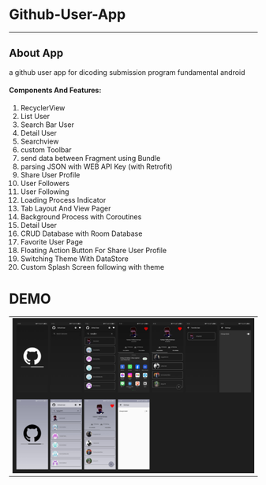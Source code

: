 # Github-User-App
<hr>

## About App

<p>a github user app for dicoding submission program fundamental android</p>


#### Components And Features:
1. RecyclerView
2. List User
3. Search Bar User
4. Detail User
5. Searchview
6. custom Toolbar
7. send data between Fragment using Bundle
8. parsing JSON with WEB API Key (with Retrofit)
9. Share User Profile
10. User Followers
11. User Following
12. Loading Process Indicator
13. Tab Layout And View Pager
14. Background Process with Coroutines
15. Detail User
16. CRUD Database with Room Database
17. Favorite User Page
18. Floating Action Button For Share User Profile
19. Switching Theme With DataStore
20. Custom Splash Screen following with theme


# DEMO
<table>
  
  <tr>
    <td><img src="https://github.com/farhanfath/Github-User-App/blob/main/assets/demo.png"></td>

  </tr>
 </table>
